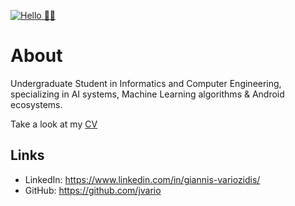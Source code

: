 [![Hello 👋🏻](https://media.istockphoto.com/photos/data-scientist-big-data-artificial-intelligence-machine-learning-picture-id886575166?k=6&m=886575166&s=612x612&w=0&h=ZISnB7-dmyLUIXO2VGWIEwX2XB-aP_MEhua96DTUQaU=)]()


# About

Undergraduate Student in Informatics and Computer Engineering, specializing in AI systems, Machine Learning algorithms & Android ecosystems.

Take a look at my [CV](https://bit.ly/CV-jvario)

## Links
- LinkedIn: https://www.linkedin.com/in/giannis-variozidis/
- GitHub: https://github.com/jvario

